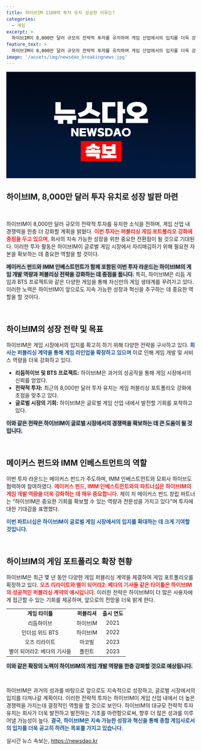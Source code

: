 ```yaml
---
title: 하이브IM 1100억 투자 유치 성공한 이유는?
categories:
  - 게임
excerpt: >
  하이브IM이 8,000만 달러 규모의 전략적 투자를 유치하며 게임 산업에서의 입지를 더욱 강화한다. 이번 투자로 퍼블리싱 게임 포트폴리오를 확대하고 자체 개발 경쟁력을 높일 계획이다.
feature_text: >
  하이브IM이 8,000만 달러 규모의 전략적 투자를 유치하며 게임 산업에서의 입지를 더욱 강화한다. 이번 투자로 퍼블리싱 게임 포트폴리오를 확대하고 자체 개발 경쟁력을 높일 계획이다.
image: '/assets/img/newsdao_breakingnews.jpg'
---
```


<p><img src="/assets/img/newsdao_breakingnews.jpg" alt="ontimetimes 속보" /></p>

<h2 data-ke-size="size26">하이브IM, 8,000만 달러 투자 유치로 성장 발판 마련</h2>

<p data-ke-size="size16">&nbsp;</p>

<p>하이브IM이 8,000만 달러 규모의 전략적 투자를 유치한 소식을 전하며, 게임 산업 내 경쟁력을 한층 더 강화할 계획을 밝혔다. <b><span style="color: #ee2323;">이번 투자는 퍼블리싱 게임 포트폴리오 강화에 중점을 두고 있으며</span></b>, 회사의 지속 가능한 성장을 위한 중요한 전환점이 될 것으로 기대된다. 이러한 투자 활동은 하이브IM이 글로벌 게임 시장에서 자리매김하기 위해 필요한 자본을 확보하는 데 중요한 역할을 할 것이다. </p>

<p><b><span style="background-color: #21538527;">메이커스 펀드와 IMM 인베스트먼트가 함께 포함된 이번 투자 라운드는 하이브IM의 게임 개발 역량과 퍼블리싱 전략을 강화하는 데 중점을 둡니다.</span></b> 특히, 하이브IM은 리듬 게임과 BTS 프로젝트와 같은 다양한 게임을 통해 자신만의 게임 생태계를 꾸려가고 있다. 이러한 노력은 하이브IM이 앞으로도 지속 가능한 성장과 혁신을 추구하는 데 중요한 역할을 할 것이다. </p>

<p data-ke-size="size16">&nbsp;</p>

<h2 data-ke-size="size26">하이브IM의 성장 전략 및 목표</h2>

<p>하이브IM은 게임 시장에서의 입지를 확고히 하기 위해 다양한 전략을 구사하고 있다. <b><span style="color: #1a5490;">회사는 퍼블리싱 계약을 통해 게임 라인업을 확장하고 있으며</span></b> 이로 인해 게임 개발 및 서비스 역량을 더욱 강화하고 있다. </p>

<ul>
  <li><b>리듬하이브 및 BTS 프로젝트:</b> 하이브IM은 과거의 성공작을 통해 게임 시장에서의 신뢰를 얻었다.</li>
  <li><b>전략적 투자:</b> 최근의 8,000만 달러 투자 유치는 게임 퍼블리싱 포트폴리오 강화에 초점을 맞추고 있다.</li>
  <li><b>글로벌 시장의 기회:</b> 하이브IM은 글로벌 게임 산업 내에서 발전할 기회를 포착하고 있다.</li>
</ul>

<p><b><span style="background-color: #21538527;">이와 같은 전략은 하이브IM이 글로벌 시장에서의 경쟁력을 확보하는 데 큰 도움이 될 것입니다.</span></b> </p>

<p data-ke-size="size16">&nbsp;</p>

<h2 data-ke-size="size26">메이커스 펀드와 IMM 인베스트먼트의 역할</h2>

<p>이번 투자 라운드는 메이커스 펀드가 주도하며, IMM 인베스트먼트와 모회사 하이브도 협력하여 참여하였다. <b><span style="color: #ee2323;">메이커스 펀드, IMM 인베스트먼트와의 파트너십은 하이브IM의 게임 개발 역량을 더욱 강화하는 데 매우 중요합니다.</span></b> 제이 치 메이커스 펀드 창립 파트너는 “하이브IM은 중요한 기회를 확보할 수 있는 역량과 전문성을 가지고 있다"며 투자에 대한 기대감을 표명했다. </p>

<p><b><span style="color: #1a5490;">이번 파트너십은 하이브IM이 글로벌 게임 시장에서의 입지를 확대하는 데 크게 기여할 것입니다.</span></b> </p>

<p data-ke-size="size16">&nbsp;</p>

<h2 data-ke-size="size26">하이브IM의 게임 포트폴리오 확장 현황</h2>

<p>하이브IM은 최근 몇 년 동안 다양한 게임 퍼블리싱 계약을 체결하여 게임 포트폴리오를 확장하고 있다. <b><span style="color: #ee2323;">오즈 리라이트와 별이 되어라2: 베다의 기사들 같은 타이틀은 하이브IM의 성공적인 퍼블리싱 계약의 예시입니다.</span></b> 이러한 전략은 하이브IM이 더 많은 사용자에게 접근할 수 있는 기회를 제공하며, 앞으로의 전망을 더욱 밝게 한다. </p>

<table style="width: 100%; border-collapse: collapse;">
  <tr>
    <td style="text-align: center; height: 17px;"><b>게임 타이틀</b></td>
    <td style="text-align: center; height: 17px;"><b>퍼블리셔</b></td>
    <td style="text-align: center; height: 17px;"><b>출시 연도</b></td>
  </tr>
  <tr>
    <td style="text-align: center;">리듬하이브</td>
    <td style="text-align: center;">하이브IM</td>
    <td style="text-align: center;">2021</td>
  </tr>
  <tr>
    <td style="text-align: center;">인더섬 위드 BTS</td>
    <td style="text-align: center;">하이브IM</td>
    <td style="text-align: center;">2022</td>
  </tr>
  <tr>
    <td style="text-align: center;">오즈 리라이트</td>
    <td style="text-align: center;">마코빌</td>
    <td style="text-align: center;">2023</td>
  </tr>
  <tr>
    <td style="text-align: center;">별이 되어라2: 베다의 기사들</td>
    <td style="text-align: center;">플린트</td>
    <td style="text-align: center;">2023</td>
  </tr>
</table>

<p><b><span style="background-color: #21538527;">이와 같은 확장의 노력이 하이브IM의 게임 개발 역량을 한층 강화할 것으로 예상됩니다.</span></b></p>

<p data-ke-size="size16">&nbsp;</p>

<p>하이브IM은 과거의 성과를 바탕으로 앞으로도 지속적으로 성장하고, 글로벌 시장에서의 입지를 다져나갈 계획이다. 이러한 전략적 투자는 하이브IM이 게임 산업 내에서 더 높은 경쟁력을 가지는데 결정적인 역할을 할 것으로 보인다. 하이브IM의 대규모 전략적 투자 유치는 회사가 더욱 발전하고 발전하는 기초를 마련함으로써, 향후 더 많은 성과를 이루어낼 가능성이 높다. <b><span style="color: #1a5490;">결국, 하이브IM은 지속 가능한 성장과 혁신을 통해 종합 게임사로서의 입지를 더욱 공고히 하려는 목표를 가지고 있습니다.</span></b></p>
실시간 뉴스 속보는, <a href="https://newsdao.kr" rel="dofollow">https://newsdao.kr</a>


